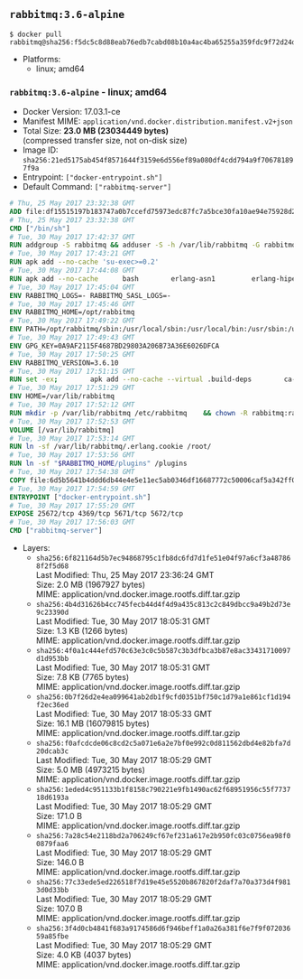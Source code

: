 ## `rabbitmq:3.6-alpine`

```console
$ docker pull rabbitmq@sha256:f5dc5c8d88eab76edb7cabd08b10a4ac4ba65255a359fdc9f72d24d79f6a4703
```

-	Platforms:
	-	linux; amd64

### `rabbitmq:3.6-alpine` - linux; amd64

-	Docker Version: 17.03.1-ce
-	Manifest MIME: `application/vnd.docker.distribution.manifest.v2+json`
-	Total Size: **23.0 MB (23034449 bytes)**  
	(compressed transfer size, not on-disk size)
-	Image ID: `sha256:21ed5175ab454f8571644f3159e6d556ef89a080df4cdd794a9f706781897f9a`
-	Entrypoint: `["docker-entrypoint.sh"]`
-	Default Command: `["rabbitmq-server"]`

```dockerfile
# Thu, 25 May 2017 23:32:38 GMT
ADD file:df15515197b183747a0b7ccefd75973edc87fc7a5bce30fa10ae94e75928d25c in / 
# Thu, 25 May 2017 23:32:38 GMT
CMD ["/bin/sh"]
# Tue, 30 May 2017 17:42:37 GMT
RUN addgroup -S rabbitmq && adduser -S -h /var/lib/rabbitmq -G rabbitmq rabbitmq
# Tue, 30 May 2017 17:43:21 GMT
RUN apk add --no-cache 'su-exec>=0.2'
# Tue, 30 May 2017 17:44:08 GMT
RUN apk add --no-cache 		bash 		erlang-asn1 		erlang-hipe 		erlang-crypto 		erlang-eldap 		erlang-inets 		erlang-mnesia 		erlang 		erlang-os-mon 		erlang-public-key 		erlang-sasl 		erlang-ssl 		erlang-syntax-tools 		erlang-xmerl
# Tue, 30 May 2017 17:45:04 GMT
ENV RABBITMQ_LOGS=- RABBITMQ_SASL_LOGS=-
# Tue, 30 May 2017 17:45:46 GMT
ENV RABBITMQ_HOME=/opt/rabbitmq
# Tue, 30 May 2017 17:49:22 GMT
ENV PATH=/opt/rabbitmq/sbin:/usr/local/sbin:/usr/local/bin:/usr/sbin:/usr/bin:/sbin:/bin
# Tue, 30 May 2017 17:49:43 GMT
ENV GPG_KEY=0A9AF2115F4687BD29803A206B73A36E6026DFCA
# Tue, 30 May 2017 17:50:25 GMT
ENV RABBITMQ_VERSION=3.6.10
# Tue, 30 May 2017 17:51:15 GMT
RUN set -ex; 		apk add --no-cache --virtual .build-deps 		ca-certificates 		gnupg 		libressl 		tar 		xz 	; 		wget -O rabbitmq-server.tar.xz "https://www.rabbitmq.com/releases/rabbitmq-server/v${RABBITMQ_VERSION}/rabbitmq-server-generic-unix-${RABBITMQ_VERSION}.tar.xz"; 	wget -O rabbitmq-server.tar.xz.asc "https://www.rabbitmq.com/releases/rabbitmq-server/v${RABBITMQ_VERSION}/rabbitmq-server-generic-unix-${RABBITMQ_VERSION}.tar.xz.asc"; 		export GNUPGHOME="$(mktemp -d)"; 	gpg --keyserver ha.pool.sks-keyservers.net --recv-keys "$GPG_KEY"; 	gpg --batch --verify rabbitmq-server.tar.xz.asc rabbitmq-server.tar.xz; 	rm -r "$GNUPGHOME" rabbitmq-server.tar.xz.asc; 		mkdir -p "$RABBITMQ_HOME"; 	tar 		--extract 		--verbose 		--file rabbitmq-server.tar.xz 		--directory "$RABBITMQ_HOME" 		--strip-components 1 	; 	rm rabbitmq-server.tar.xz; 		grep -qE '^SYS_PREFIX=\$\{RABBITMQ_HOME\}$' "$RABBITMQ_HOME/sbin/rabbitmq-defaults"; 	sed -ri 's!^(SYS_PREFIX=).*$!\1!g' "$RABBITMQ_HOME/sbin/rabbitmq-defaults"; 	grep -qE '^SYS_PREFIX=$' "$RABBITMQ_HOME/sbin/rabbitmq-defaults"; 		apk del .build-deps
# Tue, 30 May 2017 17:51:29 GMT
ENV HOME=/var/lib/rabbitmq
# Tue, 30 May 2017 17:52:12 GMT
RUN mkdir -p /var/lib/rabbitmq /etc/rabbitmq 	&& chown -R rabbitmq:rabbitmq /var/lib/rabbitmq /etc/rabbitmq 	&& chmod -R 777 /var/lib/rabbitmq /etc/rabbitmq
# Tue, 30 May 2017 17:52:53 GMT
VOLUME [/var/lib/rabbitmq]
# Tue, 30 May 2017 17:53:14 GMT
RUN ln -sf /var/lib/rabbitmq/.erlang.cookie /root/
# Tue, 30 May 2017 17:53:56 GMT
RUN ln -sf "$RABBITMQ_HOME/plugins" /plugins
# Tue, 30 May 2017 17:54:38 GMT
COPY file:6d5b5641b4ddd6db44e4e5e11ec5ab0346df16687772c50006caf5a342ff05ff in /usr/local/bin/ 
# Tue, 30 May 2017 17:54:59 GMT
ENTRYPOINT ["docker-entrypoint.sh"]
# Tue, 30 May 2017 17:55:20 GMT
EXPOSE 25672/tcp 4369/tcp 5671/tcp 5672/tcp
# Tue, 30 May 2017 17:56:03 GMT
CMD ["rabbitmq-server"]
```

-	Layers:
	-	`sha256:6f821164d5b7ec94868795c1fb8dc6fd7d1fe51e04f97a6cf3a487868f2f5d68`  
		Last Modified: Thu, 25 May 2017 23:36:24 GMT  
		Size: 2.0 MB (1967927 bytes)  
		MIME: application/vnd.docker.image.rootfs.diff.tar.gzip
	-	`sha256:4b4d31626b4cc745fecb44d4f4d9a435c813c2c849dbcc9a49b2d73e9c23390d`  
		Last Modified: Tue, 30 May 2017 18:05:31 GMT  
		Size: 1.3 KB (1266 bytes)  
		MIME: application/vnd.docker.image.rootfs.diff.tar.gzip
	-	`sha256:4f0a1c444efd570c63e3c0c5b587c3b3dfbca3b87e8ac33431710097d1d953bb`  
		Last Modified: Tue, 30 May 2017 18:05:31 GMT  
		Size: 7.8 KB (7765 bytes)  
		MIME: application/vnd.docker.image.rootfs.diff.tar.gzip
	-	`sha256:0b7f26d2e4ea099641ab2db1f9cfd0351bf750c1d79a1e861cf1d194f2ec36ed`  
		Last Modified: Tue, 30 May 2017 18:05:33 GMT  
		Size: 16.1 MB (16079815 bytes)  
		MIME: application/vnd.docker.image.rootfs.diff.tar.gzip
	-	`sha256:f0afcdcde06c8cd2c5a071e6a2e7bf0e992c0d811562dbd4e82bfa7d20dcab3c`  
		Last Modified: Tue, 30 May 2017 18:05:29 GMT  
		Size: 5.0 MB (4973215 bytes)  
		MIME: application/vnd.docker.image.rootfs.diff.tar.gzip
	-	`sha256:1eded4c951133b1f8158c790221e9fb1490ac62f68951956c55f773718d6193a`  
		Last Modified: Tue, 30 May 2017 18:05:29 GMT  
		Size: 171.0 B  
		MIME: application/vnd.docker.image.rootfs.diff.tar.gzip
	-	`sha256:7a28c54e2118bd2a706249cf67ef231a617e2b950fc03c0756ea98f00879faa6`  
		Last Modified: Tue, 30 May 2017 18:05:29 GMT  
		Size: 146.0 B  
		MIME: application/vnd.docker.image.rootfs.diff.tar.gzip
	-	`sha256:77c33ede5ed226518f7d19e45e5520b867820f2daf7a70a373d4f9813d0d33bb`  
		Last Modified: Tue, 30 May 2017 18:05:29 GMT  
		Size: 107.0 B  
		MIME: application/vnd.docker.image.rootfs.diff.tar.gzip
	-	`sha256:3f4d0cb4841f683a9174586d6f946beff1a0a26a381f6e7f9f07203659a85fbe`  
		Last Modified: Tue, 30 May 2017 18:05:29 GMT  
		Size: 4.0 KB (4037 bytes)  
		MIME: application/vnd.docker.image.rootfs.diff.tar.gzip
